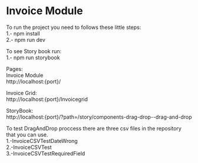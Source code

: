 # Invoice Module

To run the project you need to follows these little steps:<br>
1.- npm install<br>
2.- npm run dev<br>

To see Story book run:<br>
1.- npm run storybook<br>

Pages:<br>
Invoice Module<br>
http://localhost:{port}/<br>

Invoice Grid:<br>
http://localhost:{port}/Invoicegrid<br>

StoryBook:<br>
http://localhost:{port}/?path=/story/components-drag-drop--drag-and-drop<br>

To test DragAndDrop proccess there are three csv files in the repository that you can use.<br>
1.-InvoiceCSVTestDateWrong<br>
2.-InvoiceCSVTest<br>
3.-InvoiceCSVTestRequiredField<br>


